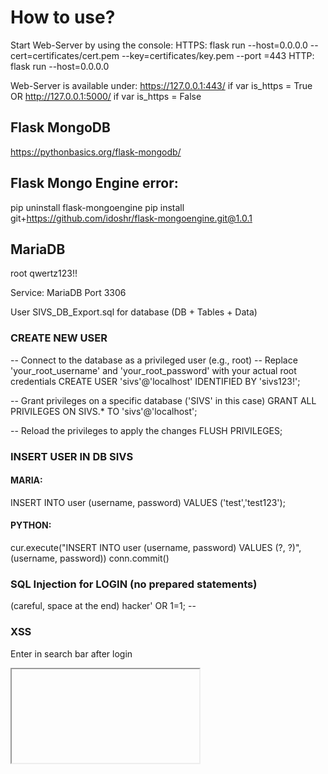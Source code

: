 # How to use?
Start Web-Server by using the console: 
HTTPS: flask run --host=0.0.0.0 --cert=certificates/cert.pem --key=certificates/key.pem --port
=443
HTTP: flask run --host=0.0.0.0

Web-Server is available under: https://127.0.0.1:443/ if var is_https = True OR
http://127.0.0.1:5000/ if var is_https = False


## Flask MongoDB
https://pythonbasics.org/flask-mongodb/

## Flask Mongo Engine error:
pip uninstall flask-mongoengine
pip install git+https://github.com/idoshr/flask-mongoengine.git@1.0.1

## MariaDB
root
qwertz123!!

Service: MariaDB
Port 3306

User SIVS_DB_Export.sql for database (DB + Tables + Data)

### CREATE NEW USER

-- Connect to the database as a privileged user (e.g., root)
-- Replace 'your_root_username' and 'your_root_password' with your actual root credentials
CREATE USER 'sivs'@'localhost' IDENTIFIED BY 'sivs123!';

-- Grant privileges on a specific database ('SIVS' in this case)
GRANT ALL PRIVILEGES ON SIVS.* TO 'sivs'@'localhost';

-- Reload the privileges to apply the changes
FLUSH PRIVILEGES;


### INSERT USER IN DB SIVS

#### MARIA:
INSERT INTO user (username, password)
VALUES ('test','test123');

#### PYTHON:
cur.execute("INSERT INTO user (username, password) VALUES (?, ?)",
                (username, password))
conn.commit()

### SQL Injection for LOGIN (no prepared statements)
(careful, space at the end)
hacker' OR 1=1; -- 

### XSS
Enter in search bar after login

<iframe src="javascript:alert(`xss`)">
<script>alert('javascript was executed')</script>

### CERTIFICATE HTTPS
Enter passphrase when starting server.
Passphrase: geheim!

